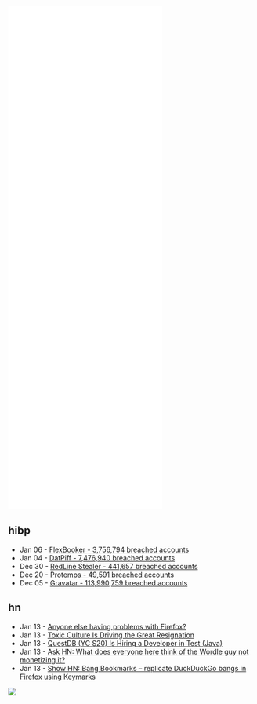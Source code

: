 ![Metrics](https://raw.githubusercontent.com/phixion/phixion/master/metrics.svg)

## hibp

<!--
for https://github.com/phixion/phixion/blob/main/.github/workflows/feeds.yml
-->
<!--START_SECTION:haveibeenpwnd-->
- Jan 06 - [FlexBooker - 3,756,794 breached accounts](https://haveibeenpwned.com/PwnedWebsites#FlexBooker)
- Jan 04 - [DatPiff - 7,476,940 breached accounts](https://haveibeenpwned.com/PwnedWebsites#DatPiff)
- Dec 30 - [RedLine Stealer - 441,657 breached accounts](https://haveibeenpwned.com/PwnedWebsites#RedLineStealer)
- Dec 20 - [Protemps - 49,591 breached accounts](https://haveibeenpwned.com/PwnedWebsites#Protemps)
- Dec 05 - [Gravatar - 113,990,759 breached accounts](https://haveibeenpwned.com/PwnedWebsites#Gravatar)
<!--END_SECTION:haveibeenpwnd-->

## hn

<!--
for https://github.com/phixion/phixion/blob/main/.github/workflows/feeds.yml
-->
<!--START_SECTION:hn-->
- Jan 13 - [Anyone else having problems with Firefox?](https://news.ycombinator.com/item?id=29918052)
- Jan 13 - [Toxic Culture Is Driving the Great Resignation](https://sloanreview.mit.edu/article/toxic-culture-is-driving-the-great-resignation/)
- Jan 13 - [QuestDB (YC S20) Is Hiring a Developer in Test (Java)](https://questdb.io/careers/developer-in-test)
- Jan 13 - [Ask HN: What does everyone here think of the Wordle guy not monetizing it?](https://news.ycombinator.com/item?id=29916899)
- Jan 13 - [Show HN: Bang Bookmarks – replicate DuckDuckGo bangs in Firefox using Keymarks](https://github.com/jameshealyio/bang-bookmarks)
<!--END_SECTION:hn-->

<!--
for https://yhype.me
-->
![](https://hit.yhype.me/github/profile?user_id=13013670)
